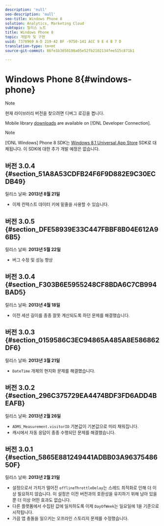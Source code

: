```yaml
---
description: 'null'
seo-description: 'null'
seo-title: Windows Phone 8
solution: Analytics, Marketing Cloud
subtopic: 릴리스 노트
title: Windows Phone 8
topic: 개발자 및 구현
uuid: 7378969 A-D 219-42 BF -9750-141 ACC 9 E 4 B 7 D
translation-type: tm+mt
source-git-commit: 86fe1b3650100a05e52fb2102134fee515c871b1

---
```



# Windows Phone 8{#windows-phone}

>[!NOTE]
>
>현재 라이브러리 버전을 찾으려면 디버그 로깅을 켭니다.

Mobile library [downloads](https://marketing.adobe.com/developer/get-started/mobile/c-measuring-mobile-applications) are available on [!DNL Developer Connection].

>[!NOTE]
>
>[!DNL Windows] Phone 8 SDK는 [Windows 8.1 Universal App Store](../appmeasurement-release-notes/c-release-notes-winu.md) SDK로 대체됩니다. 이 SDK에 대한 추가 개발 예정은 없습니다.

## 버전 3.0.4 {#section_51A8A53CDFB24F6F9D882E9C30ECDB49}

릴리스 날짜: **2013년 8월 21일**

* 이제 컨텍스트 데이터 키에 밑줄을 사용할 수 있습니다.

## 버전 3.0.5 {#section_DFE58939E33C447FBBF8B04E612A96B5}

릴리스 날짜: **2013년 5월 22일**

* 버그 수정 및 성능 향상

## 버전 3.0.4 {#section_F303B6E5955248CF8BDA6C7CB994BAD5}

릴리스 날짜: **2013년 4월 18일**

* 이전 세션 길이를 종종 잘못 계산되도록 하던 문제를 해결했습니다.

## 버전 3.0.3 {#section_0159586C3EC94865A485A8E586862DF6}

릴리스 날짜: **2013년 3월 21일**

* `DateTime` 개체의 현지화 문제를 해결했습니다.

## 버전 3.0.2 {#section_296C375729EA4474BDF3FD6ADD4BEAFB}

릴리스 날짜: **2013년 2월 26일**

* `ADMS_Measurement.visitorID` 기본값이 기본값으로 미리 채워집니다.
* 캐시에서 자동 응답이 종종 수행되던 문제를 해결했습니다.

## 버전 3.0.1 {#section_5865E881249441ADBB03A9637548650F}

릴리스 날짜: **2013년 2월 21일**

* 설정으로서 가치가 떨어진 `offlineThrottleDelay`는 스레드 최적화로 인해 더 이상 필요하지 않습니다. 이 설정은 이전 버전과의 호환성을 유지하기 위해 남아 있을 뿐 더 이상 어떤 효과도 없습니다.
* 다른 플랫폼에서 수집된 값에 일치하도록 이제 `DayOfWeek`는 일요일에 1을 기준으로 시작됩니다.
* 가끔 앱 충돌을 일으키는 오프라인 스토리지 문제를 수정했습니다.

